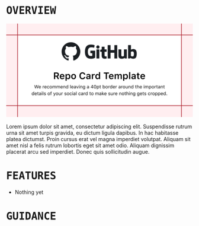 # <samp>OVERVIEW</samp>

![](./PICTURE.png)

Lorem ipsum dolor sit amet, consectetur adipiscing elit. Suspendisse rutrum urna sit amet turpis gravida, eu dictum ligula dapibus. In hac habitasse platea dictumst. Proin cursus erat vel magna imperdiet volutpat. Aliquam sit amet nisl a felis rutrum lobortis eget sit amet odio. Aliquam dignissim placerat arcu sed imperdiet. Donec quis sollicitudin augue.

# <samp>FEATURES</samp>

- Nothing yet

# <samp>GUIDANCE</samp>

```

```
